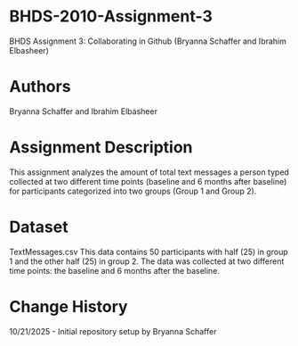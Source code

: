 # BHDS-2010-Assignment-3
BHDS Assignment 3: Collaborating in Github (Bryanna Schaffer and Ibrahim Elbasheer)

# Authors
Bryanna Schaffer and Ibrahim Elbasheer

# Assignment Description
This assignment analyzes the amount of total text messages a person typed collected at two different time points (baseline and 6 months after baseline) for participants categorized into two groups (Group 1 and Group 2). 

# Dataset
TextMessages.csv
This data contains 50 participants with half (25) in group 1 and the other half (25) in group 2. The data was collected at two different time points: the baseline and 6 months after the baseline. 

# Change History
10/21/2025 - Initial repository setup by Bryanna Schaffer
